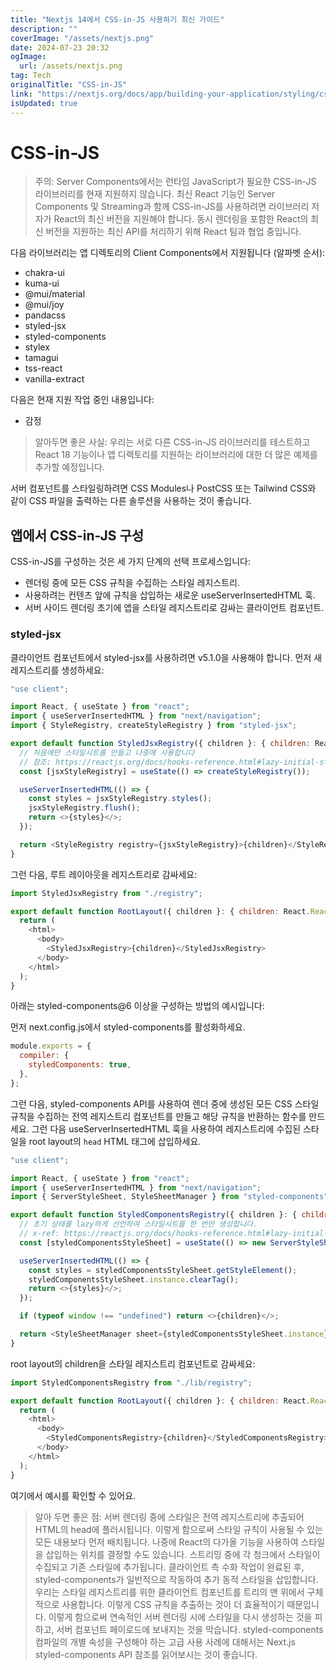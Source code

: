 ```yaml
---
title: "Nextjs 14에서 CSS-in-JS 사용하기 최신 가이드"
description: ""
coverImage: "/assets/nextjs.png"
date: 2024-07-23 20:32
ogImage: 
  url: /assets/nextjs.png
tag: Tech
originalTitle: "CSS-in-JS"
link: "https://nextjs.org/docs/app/building-your-application/styling/css-in-js"
isUpdated: true
---
```




# CSS-in-JS

> 주의: Server Components에서는 런타임 JavaScript가 필요한 CSS-in-JS 라이브러리를 현재 지원하지 않습니다. 최신 React 기능인 Server Components 및 Streaming과 함께 CSS-in-JS를 사용하려면 라이브러리 저자가 React의 최신 버전을 지원해야 합니다. 동시 렌더링을 포함한 React의 최신 버전을 지원하는 최신 API를 처리하기 위해 React 팀과 협업 중입니다.

다음 라이브러리는 앱 디렉토리의 Client Components에서 지원됩니다 (알파벳 순서):

- chakra-ui
- kuma-ui
- @mui/material
- @mui/joy
- pandacss
- styled-jsx
- styled-components
- stylex
- tamagui
- tss-react
- vanilla-extract

<div class="content-ad"></div>

다음은 현재 지원 작업 중인 내용입니다:

- 감정

> 알아두면 좋은 사실: 우리는 서로 다른 CSS-in-JS 라이브러리를 테스트하고 React 18 기능이나 앱 디렉토리를 지원하는 라이브러리에 대한 더 많은 예제를 추가할 예정입니다.

서버 컴포넌트를 스타일링하려면 CSS Modules나 PostCSS 또는 Tailwind CSS와 같이 CSS 파일을 출력하는 다른 솔루션을 사용하는 것이 좋습니다.

<div class="content-ad"></div>

## 앱에서 CSS-in-JS 구성

CSS-in-JS를 구성하는 것은 세 가지 단계의 선택 프로세스입니다:

- 렌더링 중에 모든 CSS 규칙을 수집하는 스타일 레지스트리.
- 사용하려는 컨텐츠 앞에 규칙을 삽입하는 새로운 useServerInsertedHTML 훅.
- 서버 사이드 렌더링 초기에 앱을 스타일 레지스트리로 감싸는 클라이언트 컴포넌트.

### styled-jsx

<div class="content-ad"></div>

클라이언트 컴포넌트에서 styled-jsx를 사용하려면 v5.1.0을 사용해야 합니다. 먼저 새 레지스트리를 생성하세요:

```js
"use client";

import React, { useState } from "react";
import { useServerInsertedHTML } from "next/navigation";
import { StyleRegistry, createStyleRegistry } from "styled-jsx";

export default function StyledJsxRegistry({ children }: { children: React.ReactNode }) {
  // 처음에만 스타일시트를 만들고 나중에 사용합니다
  // 참조: https://reactjs.org/docs/hooks-reference.html#lazy-initial-state
  const [jsxStyleRegistry] = useState(() => createStyleRegistry());

  useServerInsertedHTML(() => {
    const styles = jsxStyleRegistry.styles();
    jsxStyleRegistry.flush();
    return <>{styles}</>;
  });

  return <StyleRegistry registry={jsxStyleRegistry}>{children}</StyleRegistry>;
}
```

그런 다음, 루트 레이아웃을 레지스트리로 감싸세요:

```js
import StyledJsxRegistry from "./registry";

export default function RootLayout({ children }: { children: React.ReactNode }) {
  return (
    <html>
      <body>
        <StyledJsxRegistry>{children}</StyledJsxRegistry>
      </body>
    </html>
  );
}
```

<div class="content-ad"></div>

아래는 styled-components@6 이상을 구성하는 방법의 예시입니다:

먼저 next.config.js에서 styled-components를 활성화하세요.

<div class="content-ad"></div>

```js
module.exports = {
  compiler: {
    styledComponents: true,
  },
};
```

그런 다음, styled-components API를 사용하여 렌더 중에 생성된 모든 CSS 스타일 규칙을 수집하는 전역 레지스트리 컴포넌트를 만들고 해당 규칙을 반환하는 함수를 만드세요. 그런 다음 useServerInsertedHTML 훅을 사용하여 레지스트리에 수집된 스타일을 root layout의 `head` HTML 태그에 삽입하세요.

```js
"use client";

import React, { useState } from "react";
import { useServerInsertedHTML } from "next/navigation";
import { ServerStyleSheet, StyleSheetManager } from "styled-components";

export default function StyledComponentsRegistry({ children }: { children: React.ReactNode }) {
  // 초기 상태를 lazy하게 선언하여 스타일시트를 한 번만 생성합니다.
  // x-ref: https://reactjs.org/docs/hooks-reference.html#lazy-initial-state
  const [styledComponentsStyleSheet] = useState(() => new ServerStyleSheet());

  useServerInsertedHTML(() => {
    const styles = styledComponentsStyleSheet.getStyleElement();
    styledComponentsStyleSheet.instance.clearTag();
    return <>{styles}</>;
  });

  if (typeof window !== "undefined") return <>{children}</>;

  return <StyleSheetManager sheet={styledComponentsStyleSheet.instance}>{children}</StyleSheetManager>;
}
```

root layout의 children을 스타일 레지스트리 컴포넌트로 감싸세요:

<div class="content-ad"></div>

```js
import StyledComponentsRegistry from "./lib/registry";

export default function RootLayout({ children }: { children: React.ReactNode }) {
  return (
    <html>
      <body>
        <StyledComponentsRegistry>{children}</StyledComponentsRegistry>
      </body>
    </html>
  );
}
```

여기에서 예시를 확인할 수 있어요.

> 알아 두면 좋은 점:
> 서버 렌더링 중에 스타일은 전역 레지스트리에 추출되어 HTML의 head에 플러시됩니다. 이렇게 함으로써 스타일 규칙이 사용될 수 있는 모든 내용보다 먼저 배치됩니다. 나중에 React의 다가올 기능을 사용하여 스타일을 삽입하는 위치를 결정할 수도 있습니다.
> 스트리밍 중에 각 청크에서 스타일이 수집되고 기존 스타일에 추가됩니다. 클라이언트 측 수화 작업이 완료된 후, styled-components가 일반적으로 작동하여 추가 동적 스타일을 삽입합니다.
> 우리는 스타일 레지스트리를 위한 클라이언트 컴포넌트를 트리의 맨 위에서 구체적으로 사용합니다. 이렇게 CSS 규칙을 추출하는 것이 더 효율적이기 때문입니다. 이렇게 함으로써 연속적인 서버 렌더링 시에 스타일을 다시 생성하는 것을 피하고, 서버 컴포넌트 페이로드에 보내지는 것을 막습니다.
> styled-components 컴파일의 개별 속성을 구성해야 하는 고급 사용 사례에 대해서는 Next.js styled-components API 참조를 읽어보시는 것이 좋습니다.
